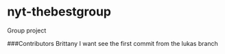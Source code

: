 # nyt-thebestgroup
Group project

###Contributors
Brittany
 I want see the first commit from the lukas branch
